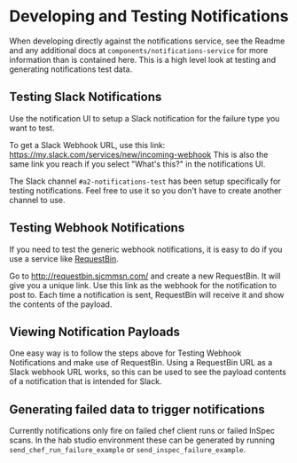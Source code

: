 # Developing and Testing Notifications

When developing directly against the notifications service, see the Readme and any additional docs
at `components/notifications-service` for more information than is contained here. This is a high
level look at testing and generating notifications test data.

## Testing Slack Notifications

Use the notification UI to setup a Slack notification for the failure type you want to test.

To get a Slack Webhook URL, use this link: <https://my.slack.com/services/new/incoming-webhook>
This is also the same link you reach if you select "What's this?" in the notifications UI.

The Slack channel `#a2-notifications-test` has been setup specifically for testing notifications.
Feel free to use it so you don't have to create another channel to use.

## Testing Webhook Notifications

If you need to test the generic webhook notifications, it is easy to do if you use a service like [RequestBin](http://requestbin.sjcmmsn.com/).

Go to http://requestbin.sjcmmsn.com/ and create a new RequestBin. It will give you a unique link.
Use this link as the webhook for the notification to post to. Each time a notification is sent,
RequestBin will receive it and show the contents of the payload.

## Viewing Notification Payloads

One easy way is to follow the steps above for Testing Webhook Notifications and make use of
RequestBin. Using a RequestBin URL as a Slack webhook URL works, so this can be used to see the
payload contents of a notification that is intended for Slack.

## Generating failed data to trigger notifications

Currently notifications only fire on failed chef client runs or failed InSpec scans. In the hab
studio environment these can be generated by running `send_chef_run_failure_example` or `send_inspec_failure_example`.
